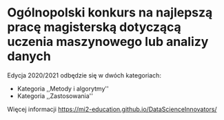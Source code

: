 # Ogólnopolski konkurs na najlepszą pracę magisterską dotyczącą uczenia maszynowego lub analizy danych

Edycja 2020/2021 odbędzie się w dwóch kategoriach:

* Kategoria ,,Metody i algorytmy''
* Kategoria ,,Zastosowania''

Więcej informacji
https://mi2-education.github.io/DataScienceInnovators/
